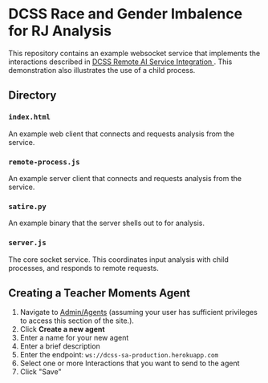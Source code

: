 # DCSS Race and Gender Imbalence for RJ Analysis

This repository contains an example websocket service that implements the interactions described in [DCSS Remote AI Service Integration ](https://github.com/mit-teaching-systems-lab/dcss-remote-ai-integration). This demonstration also illustrates the use of a child process.


## Directory


### `index.html`

An example web client that connects and requests analysis from the service.

### `remote-process.js`

An example server client that connects and requests analysis from the service.

### `satire.py`

An example binary that the server shells out to for analysis. 

### `server.js`

The core socket service. This coordinates input analysis with child processes, and responds to remote requests.


## Creating a Teacher Moments Agent

1. Navigate to [Admin/Agents](https://teachermoments.mit.edu/admin/agents) (assuming your user has sufficient privileges to access this section of the site.).
2. Click **Create a new agent**
3. Enter a name for your new agent
4. Enter a brief description
5. Enter the endpoint: `ws://dcss-sa-production.herokuapp.com`
6. Select one or more Interactions that you want to send to the agent
6. Click "Save"

